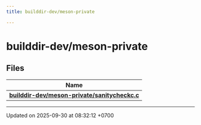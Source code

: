 ```yaml
---
title: builddir-dev/meson-private

---
```


# builddir-dev/meson-private



## Files

| Name           |
| -------------- |
| **[builddir-dev/meson-private/sanitycheckc.c](Files/a00282.md#file-sanitycheckc.c)**  |






-------------------------------

Updated on 2025-09-30 at 08:32:12 +0700
